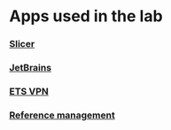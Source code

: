 # Apps used in the lab

### [Slicer](slicer.md)
### [JetBrains](jetbrains.md)
### [ETS VPN](vpn.md)
### [Reference management](references.md)